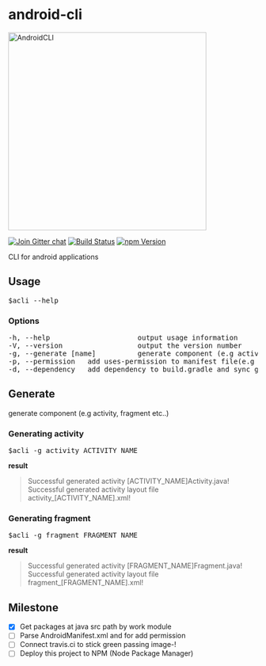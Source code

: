 # android-cli

<img alt="AndroidCLI" src="http://i.imgur.com/3wCVzej.png" width="400" />


[![Join Gitter chat][gitter-image]][gitter-url]
[![Build Status](https://api.travis-ci.org/endlessdev/android-cli.svg?branch=master&style=flat-square)](https://travis-ci.org/endlessdev/android-cli)
[![npm Version][npm-image]][npm-url]

CLI for android applications

## Usage
<pre>
$acli --help
</pre>

### Options
<pre>
-h, --help                     output usage information
-V, --version                  output the version number
-g, --generate [name]          generate component (e.g activity, fragment etc..)
-p, --permission <permission>  add uses-permission to manifest file(e.g INTERNET)
-d, --dependency <dependency>  add dependency to build.gradle and sync gradle
</pre>

## Generate

generate component (e.g activity, fragment etc..)

### Generating activity
<pre>
$acli -g activity ACTIVITY_NAME
</pre>
**result**

>Successful generated activity [ACTIVITY_NAME]Activity.java!
>Successful generated activity layout file activity_[ACTIVITY_NAME].xml!

### Generating fragment
<pre>
$acli -g fragment FRAGMENT_NAME
</pre>
**result**

>Successful generated activity [FRAGMENT_NAME]Fragment.java!
>Successful generated activity layout file fragment_[FRAGMENT_NAME].xml!

## Milestone

- [x] Get packages at java src path by work module
- [ ] Parse AndroidManifest.xml and for add permission
- [ ] Connect travis.ci to stick green passing image-!
- [ ] Deploy this project to NPM (Node Package Manager)

[npm-url]: https://npmjs.org/package/android-cli
[npm-image]: https://img.shields.io/npm/v/android-cli.svg?style=flat-square
[gitter-image]: https://img.shields.io/gitter/room/android-cli/android-cli.svg?style=flat-square
[gitter-url]: https://gitter.im/endlessdev/android-cli?utm_source=badge&utm_medium=badge&utm_campaign=pr-badge&utm_content=badge?style=flat-square